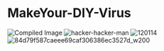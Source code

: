 # MakeYour-DIY-Virus
![Compiled Image](https://user-images.githubusercontent.com/109308073/195992854-402292b5-a0fd-4cc3-88ce-71ff1d6ec229.jpg)
![hacker-hacker-man](https://user-images.githubusercontent.com/109308073/195993028-7b26cd98-118d-44ea-aaec-9bd76fa70dc1.gif)
![120114](https://user-images.githubusercontent.com/109308073/195993037-6728052d-6371-4ebf-b484-1454850620c5.gif)
![84d79f587caeee69caf306386ec3527d_w200](https://user-images.githubusercontent.com/109308073/195993040-e1c8e7a2-60bc-4501-8408-a37556df88f0.gif)
